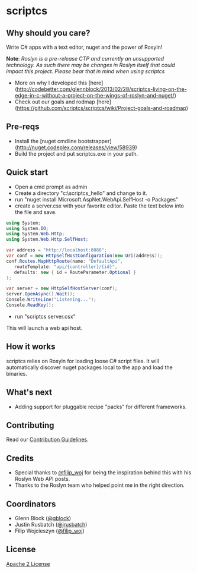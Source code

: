 # scriptcs

## Why should you care?
Write C# apps with a text editor, nuget and the power of Rosyln!

**Note**: *Roslyn is a pre-release CTP and currently an unsupported technology. As such there may be changes in Roslyn itself that could impact this project. Please bear that in mind when using scriptcs*

* More on why I developed this [here] (http://codebetter.com/glennblock/2013/02/28/scriptcs-living-on-the-edge-in-c-without-a-project-on-the-wings-of-roslyn-and-nuget/)
* Check out our goals and rodmap [here] (https://github.com/scriptcs/scriptcs/wiki/Project-goals-and-roadmap)

## Pre-reqs
* Install the [nuget cmdline bootstrapper] (http://nuget.codeplex.com/releases/view/58939)
* Build the project and put scriptcs.exe in your path.

## Quick start
* Open a cmd prompt as admin
* Create a directory "c:\scriptcs_hello" and change to it.
* run "nuget install Microsoft.AspNet.WebApi.SelfHost -o Packages"
* create a server.csx with your favorite editor. Paste the text below into the file and save.

```csharp
using System;
using System.IO;
using System.Web.Http;
using System.Web.Http.SelfHost;

var address = "http://localhost:8080";
var conf = new HttpSelfHostConfiguration(new Uri(address));
conf.Routes.MapHttpRoute(name: "DefaultApi",
   routeTemplate: "api/{controller}/{id}",
   defaults: new { id = RouteParameter.Optional }
);

var server = new HttpSelfHostServer(conf);
server.OpenAsync().Wait();
Console.WriteLine("Listening...");
Console.ReadKey();
```
* run "scriptcs server.csx"

This will launch a web api host.

## How it works
scriptcs relies on Rosyln for loading loose C# script files. It will automatically discover nuget packages local to the app and load the binaries.

## What's next
* Adding support for pluggable recipe "packs" for different frameworks.

## Contributing
Read our [Contribution Guidelines](https://github.com/scriptcs/scriptcs/blob/master/CONTRIBUTING.md). 

## Credits
* Special thanks to [@filip_woj](http://twitter.com/filip_woj) for being the inspiration behind this with his Roslyn Web API posts.
* Thanks to the Roslyn team who helped point me in the right direction.

## Coordinators
* Glenn Block ([@gblock](https://twitter.com/gblock))
* Justin Rusbatch ([@jrusbatch](https://twitter.com/jrusbatch))
* Filip Wojcieszyn ([@filip_woj](https://twitter.com/filip_woj))

## License 
[Apache 2 License](https://github.com/scriptcs/scriptcs/blob/master/LICENSE.md)


